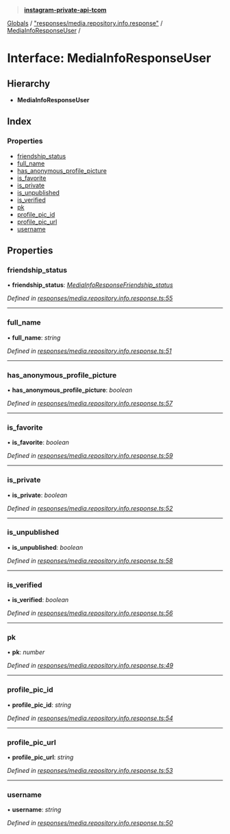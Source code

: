 > **[instagram-private-api-tcom](../README.md)**

[Globals](../README.md) / ["responses/media.repository.info.response"](../modules/_responses_media_repository_info_response_.md) / [MediaInfoResponseUser](_responses_media_repository_info_response_.mediainforesponseuser.md) /

# Interface: MediaInfoResponseUser

## Hierarchy

* **MediaInfoResponseUser**

## Index

### Properties

* [friendship_status](_responses_media_repository_info_response_.mediainforesponseuser.md#friendship_status)
* [full_name](_responses_media_repository_info_response_.mediainforesponseuser.md#full_name)
* [has_anonymous_profile_picture](_responses_media_repository_info_response_.mediainforesponseuser.md#has_anonymous_profile_picture)
* [is_favorite](_responses_media_repository_info_response_.mediainforesponseuser.md#is_favorite)
* [is_private](_responses_media_repository_info_response_.mediainforesponseuser.md#is_private)
* [is_unpublished](_responses_media_repository_info_response_.mediainforesponseuser.md#is_unpublished)
* [is_verified](_responses_media_repository_info_response_.mediainforesponseuser.md#is_verified)
* [pk](_responses_media_repository_info_response_.mediainforesponseuser.md#pk)
* [profile_pic_id](_responses_media_repository_info_response_.mediainforesponseuser.md#profile_pic_id)
* [profile_pic_url](_responses_media_repository_info_response_.mediainforesponseuser.md#profile_pic_url)
* [username](_responses_media_repository_info_response_.mediainforesponseuser.md#username)

## Properties

###  friendship_status

• **friendship_status**: *[MediaInfoResponseFriendship_status](_responses_media_repository_info_response_.mediainforesponsefriendship_status.md)*

*Defined in [responses/media.repository.info.response.ts:55](https://github.com/cuonglnhust/instagram-private-api-tcom/blob/3e16058/src/responses/media.repository.info.response.ts#L55)*

___

###  full_name

• **full_name**: *string*

*Defined in [responses/media.repository.info.response.ts:51](https://github.com/cuonglnhust/instagram-private-api-tcom/blob/3e16058/src/responses/media.repository.info.response.ts#L51)*

___

###  has_anonymous_profile_picture

• **has_anonymous_profile_picture**: *boolean*

*Defined in [responses/media.repository.info.response.ts:57](https://github.com/cuonglnhust/instagram-private-api-tcom/blob/3e16058/src/responses/media.repository.info.response.ts#L57)*

___

###  is_favorite

• **is_favorite**: *boolean*

*Defined in [responses/media.repository.info.response.ts:59](https://github.com/cuonglnhust/instagram-private-api-tcom/blob/3e16058/src/responses/media.repository.info.response.ts#L59)*

___

###  is_private

• **is_private**: *boolean*

*Defined in [responses/media.repository.info.response.ts:52](https://github.com/cuonglnhust/instagram-private-api-tcom/blob/3e16058/src/responses/media.repository.info.response.ts#L52)*

___

###  is_unpublished

• **is_unpublished**: *boolean*

*Defined in [responses/media.repository.info.response.ts:58](https://github.com/cuonglnhust/instagram-private-api-tcom/blob/3e16058/src/responses/media.repository.info.response.ts#L58)*

___

###  is_verified

• **is_verified**: *boolean*

*Defined in [responses/media.repository.info.response.ts:56](https://github.com/cuonglnhust/instagram-private-api-tcom/blob/3e16058/src/responses/media.repository.info.response.ts#L56)*

___

###  pk

• **pk**: *number*

*Defined in [responses/media.repository.info.response.ts:49](https://github.com/cuonglnhust/instagram-private-api-tcom/blob/3e16058/src/responses/media.repository.info.response.ts#L49)*

___

###  profile_pic_id

• **profile_pic_id**: *string*

*Defined in [responses/media.repository.info.response.ts:54](https://github.com/cuonglnhust/instagram-private-api-tcom/blob/3e16058/src/responses/media.repository.info.response.ts#L54)*

___

###  profile_pic_url

• **profile_pic_url**: *string*

*Defined in [responses/media.repository.info.response.ts:53](https://github.com/cuonglnhust/instagram-private-api-tcom/blob/3e16058/src/responses/media.repository.info.response.ts#L53)*

___

###  username

• **username**: *string*

*Defined in [responses/media.repository.info.response.ts:50](https://github.com/cuonglnhust/instagram-private-api-tcom/blob/3e16058/src/responses/media.repository.info.response.ts#L50)*